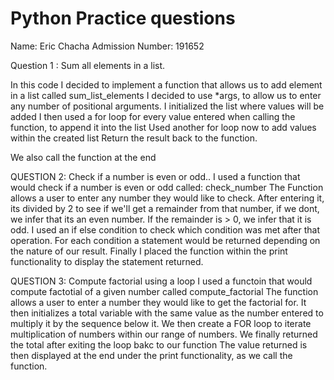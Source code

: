 # Python Practice questions

Name: Eric Chacha 
Admission Number: 191652

Question 1 : Sum all elements in a list.

In this code I decided to implement a function that allows us to add element in a list called sum_list_elements
I decided to use *args, to allow us to enter any number of positional arguments.
I initialized the list where values will be added
I then used a for loop for every value entered when calling the function, to append it into the list
Used another for loop now to add  values within the created list
Return the result back to the function.

We also call the function at the end



QUESTION 2: Check if a number is even or odd..
I used a function that would check if a number is even or odd called: check_number
The Function allows a user to enter any number they would like to check.
After entering it, its divided by 2 to see if we'll get a remainder from that number, if we dont, we infer that its an even number. If the remainder is > 0, we infer that it is odd.
I used an if else condition to check which condition was  met after that operation. 
For each condition a statement would be returned depending on the nature of our result.
Finally I placed the function within the print functionality to display the statement returned. 

QUESTION 3: Compute factorial using a loop
I used a functoin that would compute factotial of a given number called compute_factorial
The function allows a user to enter a number they would like to get the factorial for.
It then initializes a total variable with the same value as the number entered to multiply it by the sequence below it.
We then create a FOR loop to iterate multiplication of numbers within our range of numbers.
We finally returned the total after exiting the loop bakc to our function
The value returned is then displayed at the end under the print functionality, as we call the function.